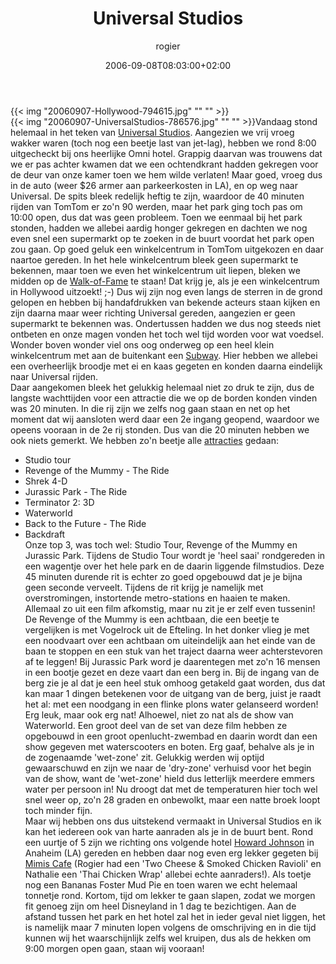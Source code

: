 ﻿---
title: Universal Studios
author: rogier
type: post
date: 2006-09-08T08:03:00+02:00
url: /weblog/2006/09/08/universal-studios/
commentFolder: 2006-09-08-universal-studios
categories:
- Vakantie
tags:
- Amerika
- westkust
resources:
- src: 20060907-Hollywood-794615.jpg
- src: 20060907-UniversalStudios-786576.jpg

---
{{< img "20060907-Hollywood-794615.jpg" ""  "" >}}  
{{< img "20060907-UniversalStudios-786576.jpg" ""  "" >}}Vandaag stond helemaal in het teken van [Universal Studios](http://themeparks.universalstudios.com/hollywood/website/index.html). Aangezien we vrij vroeg wakker waren (toch nog een beetje last van jet-lag), hebben we rond 8:00 uitgecheckt bij ons heerlijke Omni hotel. Grappig daarvan was trouwens dat we er pas achter kwamen dat we een ochtendkrant hadden gekregen voor de deur van onze kamer toen we hem wilde verlaten! Maar goed, vroeg dus in de auto (weer $26 armer aan parkeerkosten in LA), en op weg naar Universal. De spits bleek redelijk heftig te zijn, waardoor de 40 minuten rijden van TomTom er zo'n 90 werden, maar het park ging toch pas om 10:00 open, dus dat was geen probleem. Toen we eenmaal bij het park stonden, hadden we allebei aardig honger gekregen en dachten we nog even snel een supermarkt op te zoeken in de buurt voordat het park open zou gaan. Op goed geluk een winkelcentrum in TomTom uitgekozen en daar naartoe gereden. In het hele winkelcentrum bleek geen supermarkt te bekennen, maar toen we even het winkelcentrum uit liepen, bleken we midden op de [Walk-of-Fame](http://en.wikipedia.org/wiki/Hollywood_Walk_of_Fame) te staan! Dat krijg je, als je een winkelcentrum in Hollywood uitzoekt! ;-) Dus wij zijn nog even langs de sterren in de grond gelopen en hebben bij handafdrukken van bekende acteurs staan kijken en zijn daarna maar weer richting Universal gereden, aangezien er geen supermarkt te bekennen was. Ondertussen hadden we dus nog steeds niet ontbeten en onze magen vonden het toch wel tijd worden voor wat voedsel. Wonder boven wonder viel ons oog onderweg op een heel klein winkelcentrum met aan de buitenkant een [Subway](http://www.subway.com). Hier hebben we allebei een overheerlijk broodje met ei en kaas gegeten en konden daarna eindelijk naar Universal rijden.  
Daar aangekomen bleek het gelukkig helemaal niet zo druk te zijn, dus de langste wachttijden voor een attractie die we op de borden konden vinden was 20 minuten. In die rij zijn we zelfs nog gaan staan en net op het moment dat wij aansloten werd daar een 2e ingang geopend, waardoor we opeens vooraan in de 2e rij stonden. Dus van die 20 minuten hebben we ook niets gemerkt. We hebben zo'n beetje alle [attracties](http://themeparks.universalstudios.com/hollywood/website/attr_all.html) gedaan:  
- Studio tour  
- Revenge of the Mummy - The Ride  
- Shrek 4-D  
- Jurassic Park - The Ride  
- Terminator 2: 3D  
- Waterworld  
- Back to the Future - The Ride  
- Backdraft  
Onze top 3, was toch wel: Studio Tour, Revenge of the Mummy en Jurassic Park. Tijdens de Studio Tour wordt je 'heel saai' rondgereden in een wagentje over het hele park en de daarin liggende filmstudios. Deze 45 minuten durende rit is echter zo goed opgebouwd dat je je bijna geen seconde verveelt. Tijdens de rit krijg je namelijk met overstromingen, instortende metro-stations en haaien te maken. Allemaal zo uit een film afkomstig, maar nu zit je er zelf even tussenin! De Revenge of the Mummy is een achtbaan, die een beetje te vergelijken is met Vogelrock uit de Efteling. In het donker vlieg je met een noodvaart over een achtbaan om uiteindelijk aan het einde van de baan te stoppen en een stuk van het traject daarna weer achterstevoren af te leggen! Bij Jurassic Park word je daarentegen met zo'n 16 mensen in een bootje gezet en deze vaart dan een berg in. Bij de ingang van de berg zie je al dat je een heel stuk omhoog getakeld gaat worden, dus dat kan maar 1 dingen betekenen voor de uitgang van de berg, juist je raadt het al: met een noodgang in een flinke plons water gelanseerd worden! Erg leuk, maar ook erg nat! Alhoewel, niet zo nat als de show van Waterworld. Een groot deel van de set van deze film hebben ze opgebouwd in een groot openlucht-zwembad en daarin wordt dan een show gegeven met waterscooters en boten. Erg gaaf, behalve als je in de zogenaamde 'wet-zone' zit. Gelukkig werden wij optijd gewaarschuwd en zijn we naar de 'dry-zone' verhuisd voor het begin van de show, want de 'wet-zone' hield dus letterlijk meerdere emmers water per persoon in! Nu droogt dat met de temperaturen hier toch wel snel weer op, zo'n 28 graden en onbewolkt, maar een natte broek loopt toch minder fijn.   
Maar wij hebben ons dus uitstekend vermaakt in Universal Studios en ik kan het iedereen ook van harte aanraden als je in de buurt bent. Rond een uurtje of 5 zijn we richting ons volgende hotel [Howard Johnson](http://www.howardjohnson.com) in Anaheim (LA) gereden en hebben daar nog even erg lekker gegeten bij [Mimis Cafe](http://www.mimiscafe.com/) (Rogier had een 'Two Cheese & Smoked Chicken Ravioli' en Nathalie een 'Thai Chicken Wrap' allebei echte aanraders!). Als toetje nog een Bananas Foster Mud Pie en toen waren we echt helemaal tonnetje rond. Kortom, tijd om lekker te gaan slapen, zodat we morgen fit genoeg zijn om heel Disneyland in 1 dag te bezichtigen. Aan de afstand tussen het park en het hotel zal het in ieder geval niet liggen, het is namelijk maar 7 minuten lopen volgens de omschrijving en in die tijd kunnen wij het waarschijnlijk zelfs wel kruipen, dus als de hekken om 9:00 morgen open gaan, staan wij vooraan!
